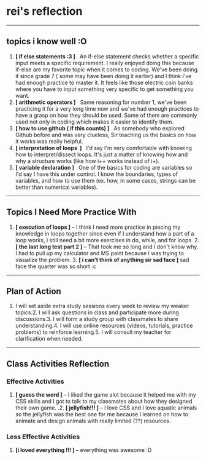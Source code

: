 # rei's reflection 

---
## topics i know well :O
1. **\[ if else statements :3 ]**   An if-else statement checks whether a specific input meets a specific requirement. I really enjoyed doing this because if-else are my favorite topic when it comes to coding. We've been doing it since grade 7 ( some may have been doing it earlier) and I think I've had enough practice to master it. It feels like those electric coin banks where you have to input something very specific to get something you want. 
2. **\[ arithmetic operators ]**   Same reasoning for number 1, we've been practicing it for a very long time now and we've had enough practices to have a grasp on how they should be used. Some of them are commonly used not only in coding which makes it easier to identify them. 
3. **\[ how to use github ( if this counts) ]**   As somebody who explored Github before and was very clueless, Sir teaching us the basics on how it works was really helpful. 
4. **\[ interpretation of loops  ]**   I'd say I'm very comfortable with knowing how to interpret/dissect loops. It's just a matter of knowing how and why a structure works (like how i++ works instead of i+). 
5. **\[ variable declaration ]**   One of the basics for coding are variables so I'd say I have this under control. I know the boundaries, types of variables, and how to use them (ex. how, in some cases, strings can be better than numerical variables). 
---
## Topics I Need More Practice With
1. **\[ execution of loops ]** – I think I need more practice in piecing my knowledge in loops together since even if I understand how a part of a loop works, I still need a bit more exercises in do, while, and for loops. 2. **\[ the last long test part 2 ]** – That took me so long and I don't know why. I had to pull up my calculator and MS paint because I was trying to visualize the problem. 3. **\[ i can't think of anything sir sad face ]** sad face the quarter was so short :c

---
## Plan of Action
1. I will set aside extra study sessions every week to review my weaker topics.2. I will ask questions in class and participate more during discussions.3. I will form a study group with classmates to share understanding.4. I will use online resources (videos, tutorials, practice problems) to reinforce learning.5. I will consult my teacher for clarification when needed.
---
## Class Activities Reflection
### Effective Activities
1. **\[ guess the word ]** – I liked the game alot because it helped me with my CSS skills and I got to talk to my classmates about how they designed their own game. .2. **\[ jellyfish!!! ]** – I love CSS and I love aquatic animals so the jellyfish was the best one for me because I learned on how to animate and design animals with really limited (??) resources.
### Less Effective Activities
1. **\[i loved everything !!! ]** – everything was awesome :D